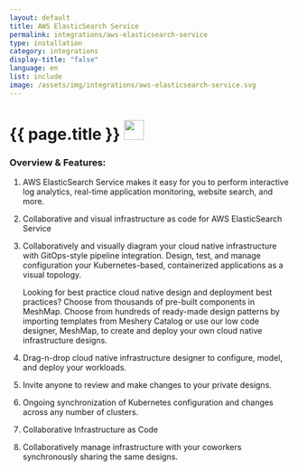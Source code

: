 ```yaml
---
layout: default
title: AWS ElasticSearch Service
permalink: integrations/aws-elasticsearch-service
type: installation
category: integrations
display-title: "false"
language: en
list: include
image: /assets/img/integrations/aws-elasticsearch-service.svg
---
```


<h1>{{ page.title }} <img src="{{ page.image }}" style="width: 35px; height: 35px;" /></h1>


<!-- This needs replaced with the Category property, not the sub-category.
 #### Category: aws-elasticsearchservice-controller -->

### Overview & Features:
1. AWS ElasticSearch Service makes it easy for you to perform interactive log analytics, real-time application monitoring, website search, and more. 

2. Collaborative and visual infrastructure as code for AWS ElasticSearch Service

4. 
    Collaboratively and visually diagram your cloud native infrastructure with GitOps-style pipeline integration. Design, test, and manage configuration your Kubernetes-based, containerized applications as a visual topology.



    Looking for best practice cloud native design and deployment best practices? Choose from thousands of pre-built components in MeshMap. Choose from hundreds of ready-made design patterns by importing templates from Meshery Catalog or use our low code designer, MeshMap, to create and deploy your own cloud native infrastructure designs.



5. Drag-n-drop cloud native infrastructure designer to configure, model, and deploy your workloads.

6. Invite anyone to review and make changes to your private designs.

7. Ongoing synchronization of Kubernetes configuration and changes across any number of clusters.

8. Collaborative Infrastructure as Code

9. Collaboratively manage infrastructure with your coworkers synchronously sharing the same designs.


